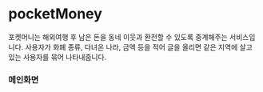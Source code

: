 # pocketMoney
포켓머니는 해외여행 후 남은 돈을 동네 이웃과 환전할 수 있도록 중계해주는 서비스입니다. 사용자가 화폐 종류, 다녀온 나라, 금액 등을 적어 글을 올리면 같은 지역에 살고 있는 사용자를 묶어 나타내줍니다.

### 메인화면
